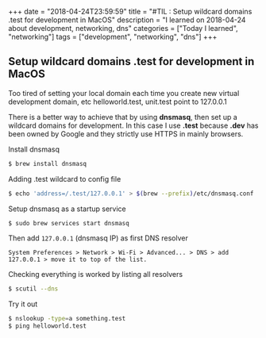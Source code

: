 +++
date = "2018-04-24T23:59:59"
title = "#TIL : Setup wildcard domains .test for development in MacOS"
description = "I learned on 2018-04-24 about development, networking, dns"
categories = ["Today I learned", "networking"]
tags = ["development", "networking", "dns"]
+++



## Setup wildcard domains .test for development in MacOS

Too tired of setting your local domain each time you create new virtual development domain, etc helloworld.test, unit.test point to 127.0.0.1

There is a better way to achieve that by using **dnsmasq**, then set up a wildcard domains for development. In this case I use **.test** because **.dev** has been owned by Google and they strictly use HTTPS in mainly browsers.

Install dnsmasq

```bash
$ brew install dnsmasq
```

Adding .test wildcard to config file

```bash
$ echo 'address=/.test/127.0.0.1' > $(brew --prefix)/etc/dnsmasq.conf
```

Setup dnsmasq as a startup service

```bash
$ sudo brew services start dnsmasq
```

Then add `127.0.0.1` (dnsmasq IP) as first DNS resolver

```
System Preferences > Network > Wi-Fi > Advanced... > DNS > add 127.0.0.1 > move it to top of the list.
```

Checking everything is worked by listing all resolvers

```bash
$ scutil --dns
```

Try it out

```bash
$ nslookup -type=a something.test
$ ping helloworld.test
```
